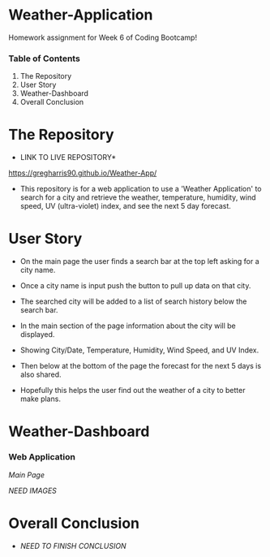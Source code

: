 # Weather-Application

Homework assignment for Week 6 of Coding Bootcamp!

### Table of Contents 

1) The Repository
2) User Story
3) Weather-Dashboard
4) Overall Conclusion

# The Repository

* LINK TO LIVE REPOSITORY*

https://gregharris90.github.io/Weather-App/

- This repository is for a web application to use a 'Weather Application' to search for a city and retrieve the weather, temperature, humidity, wind speed, UV (ultra-violet) index, and see the next 5 day forecast. 

# User Story

- On the main page the user finds a search bar at the top left asking for a city name.

- Once a city name is input push the button to pull up data on that city. 

- The searched city will be added to a list of search history below the search bar.

- In the main section of the page information about the city will be displayed. 

- Showing City/Date, Temperature, Humidity, Wind Speed, and UV Index.

- Then below at the bottom of the page the forecast for the next 5 days is also shared. 

- Hopefully this helps the user find out the weather of a city to better make plans.

# Weather-Dashboard

### Web Application

*Main Page*

*NEED IMAGES*

# Overall Conclusion

- *NEED TO FINISH CONCLUSION*